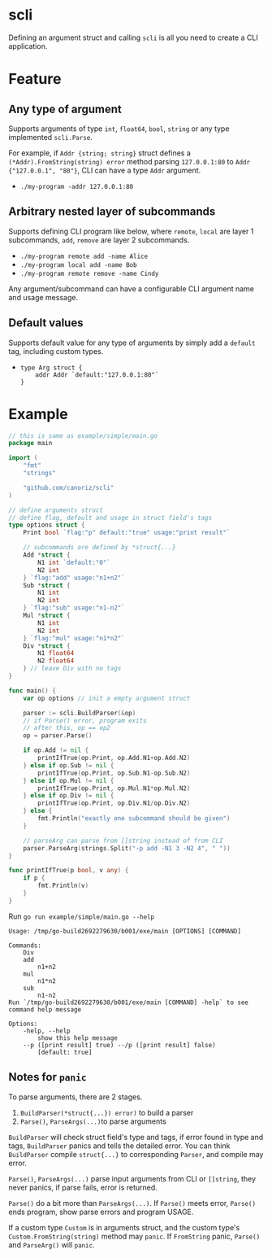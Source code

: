 # scli
Defining an argument struct and calling `scli` is all you need to create a CLI application.

# Feature

## Any type of argument
Supports arguments of type `int`, `float64`, `bool`, `string` or any type
implemented `scli.Parse`.

For example, if `Addr {string; string}` struct defines a `(*Addr).FromString(string) error`
method parsing `127.0.0.1:80` to `Addr {"127.0.0.1", "80"}`, CLI can have a type `Addr`
argument.
- `./my-program -addr 127.0.0.1:80`

## Arbitrary nested layer of subcommands
Supports defining CLI program like below, where `remote`, `local` are layer 1 subcommands,
`add`, `remove` are layer 2 subcommands.
- `./my-program remote add -name Alice`
- `./my-program local add -name Bob`
- `./my-program remote remove -name Cindy`

Any argument/subcommand can have a configurable CLI argument name and usage message.

## Default values
Supports default value for any type of arguments by simply add a `default` tag, including custom types.
- ```
  type Arg struct {
      addr Addr `default:"127.0.0.1:80"`
  }
  ```

# Example
```go
// this is same as example/simple/main.go
package main

import (
    "fmt"
    "strings"

    "github.com/canoriz/scli"
)

// define arguments struct
// define flag, default and usage in struct field's tags
type options struct {
    Print bool `flag:"p" default:"true" usage:"print result"`

    // subcommands are defined by *struct{...}
    Add *struct {
        N1 int `default:"0"`
        N2 int
    } `flag:"add" usage:"n1+n2"`
    Sub *struct {
        N1 int
        N2 int
    } `flag:"sub" usage:"n1-n2"`
    Mul *struct {
        N1 int
        N2 int
    } `flag:"mul" usage:"n1*n2"`
    Div *struct {
        N1 float64
        N2 float64
    } // leave Div with no tags
}

func main() {
    var op options // init a empty argument struct

    parser := scli.BuildParser(&op)
    // if Parse() error, program exits
    // after this, op == op2
    op = parser.Parse()

    if op.Add != nil {
        printIfTrue(op.Print, op.Add.N1+op.Add.N2)
    } else if op.Sub != nil {
        printIfTrue(op.Print, op.Sub.N1-op.Sub.N2)
    } else if op.Mul != nil {
        printIfTrue(op.Print, op.Mul.N1*op.Mul.N2)
    } else if op.Div != nil {
        printIfTrue(op.Print, op.Div.N1/op.Div.N2)
    } else {
        fmt.Println("exactly one subcommand should be given")
    }

    // parseArg can parse from []string instead of from CLI
    parser.ParseArg(strings.Split("-p add -N1 3 -N2 4", " "))
}

func printIfTrue(p bool, v any) {
    if p {
        fmt.Println(v)
    }
}
```

Run `go run example/simple/main.go --help`
```
Usage: /tmp/go-build2692279630/b001/exe/main [OPTIONS] [COMMAND]

Commands:
    Div
    add
        n1+n2
    mul
        n1*n2
    sub
        n1-n2
Run `/tmp/go-build2692279630/b001/exe/main [COMMAND] -help` to see command help message

Options:
    -help, --help
        show this help message
    --p ([print result] true) --/p ([print result] false)
        [default: true]
```

## Notes for `panic`
To parse arguments, there are 2 stages.
1. `BuildParser(*struct{...}) error)` to build a parser
2. `Parse()`, `ParseArgs(...)`to parse arguments

`BuildParser` will check struct field's type and tags,
if error found in type and tags, `BuildParser` panics and tells
the detailed error. You can think `BuildParser` compile `struct{...}` to
corresponding `Parser`, and compile may error.

`Parse()`, `ParseArgs(...)` parse input arguments from CLI or `[]string`,
they never panics, if parse fails, error is returned.

`Parse()` do a bit more than `ParseArgs(...)`. If `Parse()` meets error,
`Parse()` ends program, show parse errors and program USAGE.

If a custom type `Custom` is in arguments struct, and the custom type's
`Custom.FromString(string)` method may `panic`.
If `FromString` panic, `Parse()` and `ParseArg()` will `panic`.
